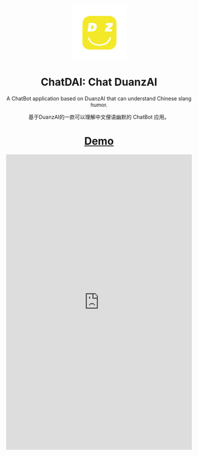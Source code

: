 <div align="center">
  <img src="./duanzai.png" alt="icon" style="width: 150px; height: 150px;"/>


<h1 align="center">ChatDAI: Chat DuanzAI</h1>

A ChatBot application based on DuanzAI that can understand Chinese slang humor.  

基于DuanzAI的一款可以理解中文俚语幽默的 ChatBot 应用。

<h1 align="center">
  <a href="http://8.130.135.0">Demo</a>
</h1>

</div>

<iframe src="http://8.130.135.0/" width="100%" height="800" frameborder="0"></iframe>
